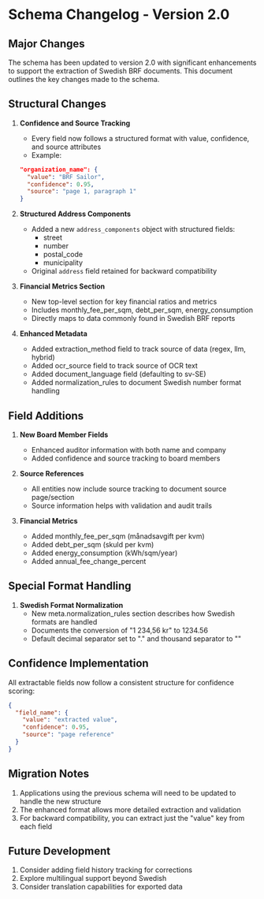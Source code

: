 # Schema Changelog - Version 2.0

## Major Changes

The schema has been updated to version 2.0 with significant enhancements to support the extraction of Swedish BRF documents. This document outlines the key changes made to the schema.

## Structural Changes

1. **Confidence and Source Tracking**
   - Every field now follows a structured format with value, confidence, and source attributes
   - Example:
   ```json
   "organization_name": {
     "value": "BRF Sailor",
     "confidence": 0.95,
     "source": "page 1, paragraph 1"
   }
   ```

2. **Structured Address Components**
   - Added a new `address_components` object with structured fields:
     - street
     - number
     - postal_code
     - municipality
   - Original `address` field retained for backward compatibility

3. **Financial Metrics Section**
   - New top-level section for key financial ratios and metrics
   - Includes monthly_fee_per_sqm, debt_per_sqm, energy_consumption
   - Directly maps to data commonly found in Swedish BRF reports

4. **Enhanced Metadata**
   - Added extraction_method field to track source of data (regex, llm, hybrid)
   - Added ocr_source field to track source of OCR text
   - Added document_language field (defaulting to sv-SE)
   - Added normalization_rules to document Swedish number format handling

## Field Additions

1. **New Board Member Fields**
   - Enhanced auditor information with both name and company
   - Added confidence and source tracking to board members

2. **Source References**
   - All entities now include source tracking to document source page/section
   - Source information helps with validation and audit trails

3. **Financial Metrics**
   - Added monthly_fee_per_sqm (månadsavgift per kvm)
   - Added debt_per_sqm (skuld per kvm)
   - Added energy_consumption (kWh/sqm/year)
   - Added annual_fee_change_percent

## Special Format Handling

1. **Swedish Format Normalization**
   - New meta.normalization_rules section describes how Swedish formats are handled
   - Documents the conversion of "1 234,56 kr" to 1234.56
   - Default decimal separator set to "." and thousand separator to ""

## Confidence Implementation

All extractable fields now follow a consistent structure for confidence scoring:

```json
{
  "field_name": {
    "value": "extracted value",
    "confidence": 0.95,
    "source": "page reference"
  }
}
```

## Migration Notes

1. Applications using the previous schema will need to be updated to handle the new structure
2. The enhanced format allows more detailed extraction and validation
3. For backward compatibility, you can extract just the "value" key from each field

## Future Development

1. Consider adding field history tracking for corrections
2. Explore multilingual support beyond Swedish
3. Consider translation capabilities for exported data